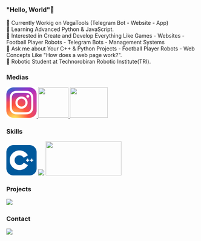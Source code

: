 ### "Hello, World"👋
<!--
**ArtinMoghadasi/ArtinMoghadasi** is a ✨ _special_ ✨ repository because its `README.md` (this file) appears on your GitHub profile.-->
🔭 Currently Workig on VegaTools (Telegram Bot - Website - App) </br>
🌱 Learning Advanced Python & JavaScript. </br>
🧐 Interested in Create and Develop Everything Like Games - Websites - Football Player Robots - Telegram Bots - Management Systems </br>
💬 Ask me about Your C++ & Python Projects - Football Player Robots - Web Concepts Like "How does a web page work?". </br>
🤖 Robotic Student at Technorobiran Robotic Institute(TRI). </br>

### Medias
<a href="https://www.instgram.com/gang.coder" target="_blank"><img src="https://github.com/tandpfun/skill-icons/blob/main/icons/Instagram.svg" style="width:80px;height:80px"/>
</a> <a href="https://www.telegram.me/GangCoderCH" target="_blank"><img src="https://upload.wikimedia.org/wikipedia/commons/thumb/8/82/Telegram_logo.svg/2048px-Telegram_logo.svg.png" style="width:80px;height:80px" />
</a><a href="https://www.youtube.com/@gangcoder" target="_blank"><img src="https://upload.wikimedia.org/wikipedia/commons/thumb/0/09/YouTube_full-color_icon_%282017%29.svg/2560px-YouTube_full-color_icon_%282017%29.svg.png" style="width:100px;height:80px"/>
</a> </br>

### Skills
<a href="https://github.com/ArtinMoghadasi/CPP" target="_blank"> <img src="https://raw.githubusercontent.com/tandpfun/skill-icons/59059d9d1a2c092696dc66e00931cc1181a4ce1f/icons/CPP.svg" style="width:80px; eight:80px"/></a>
<a href="https://github.com/ArtinMoghadasi/Python" target="_blank"><img src="https://upload.wikimedia.org/wikipedia/commons/thumb/c/c3/Python-logo-notext.svg/1869px-Python-logo-notext.svg.png" style="width:80px; eight:80px"/></a>
<a href="https://github.com/ArtinMoghadasi/WebDev" target="_blank"><img src="https://www.freepnglogos.com/uploads/html5-logo-png/html5-logo-devextreme-multi-purpose-controls-html-javascript-3.png" style="width:200px; height:90px"/></a></br>

### Projects
<a href="https://t.me/VoiceHeartbeatBot" target="_blank"><img src="https://upload.wikimedia.org/wikipedia/commons/thumb/5/56/Cartoon_Robot.svg/508px-Cartoon_Robot.svg.png" style="width:80px; eight:80px"/>
</a></br>
### Contact
<a href="mailto: artinmoghadasi7@gmail.com" target="_blank">
  <img src="https://icons-for-free.com/download-icon-email+gmail+google+internet+message+icon-1320192780259745073_0.svg" style="width:120px; eight:60px"/>
</a>





